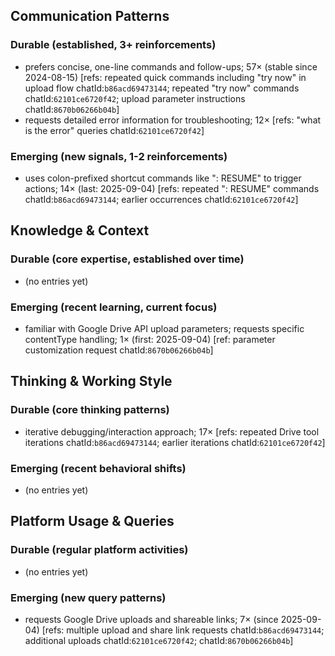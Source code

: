 ## Communication Patterns
### Durable (established, 3+ reinforcements)
- prefers concise, one-line commands and follow-ups; 57× (stable since 2024-08-15) [refs: repeated quick commands including "try now" in upload flow chatId:`b86acd69473144`; repeated "try now" commands chatId:`62101ce6720f42`; upload parameter instructions chatId:`8670b06266b04b`]
- requests detailed error information for troubleshooting; 12× [refs: "what is the error" queries chatId:`62101ce6720f42`]

### Emerging (new signals, 1-2 reinforcements)
- uses colon-prefixed shortcut commands like ": RESUME" to trigger actions; 14× (last: 2025-09-04) [refs: repeated ": RESUME" commands chatId:`b86acd69473144`; earlier occurrences chatId:`62101ce6720f42`]

## Knowledge & Context
### Durable (core expertise, established over time)
- (no entries yet)

### Emerging (recent learning, current focus)
- familiar with Google Drive API upload parameters; requests specific contentType handling; 1× (first: 2025-09-04) [ref: parameter customization request chatId:`8670b06266b04b`]

## Thinking & Working Style
### Durable (core thinking patterns)
- iterative debugging/interaction approach; 17× [refs: repeated Drive tool iterations chatId:`b86acd69473144`; earlier iterations chatId:`62101ce6720f42`]

### Emerging (recent behavioral shifts)
- (no entries yet)

## Platform Usage & Queries
### Durable (regular platform activities)
- (no entries yet)

### Emerging (new query patterns)
- requests Google Drive uploads and shareable links; 7× (since 2025-09-04) [refs: multiple upload and share link requests chatId:`b86acd69473144`; additional uploads chatId:`62101ce6720f42`; chatId:`8670b06266b04b`]